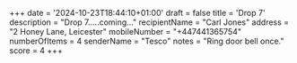 +++
date = '2024-10-23T18:44:10+01:00'
draft = false
title = 'Drop 7'
description = "Drop 7.....coming..."
recipientName = "Carl Jones"
address = "2 Honey Lane, Leicester"
mobileNumber = "+447441365754"
numberOfItems = 4
senderName = "Tesco"
notes = "Ring door bell once."
score = 4
+++
